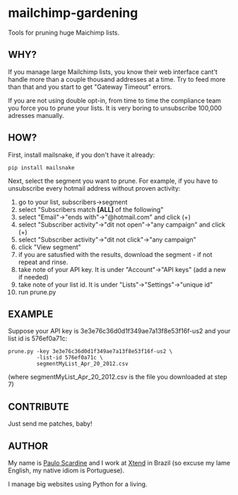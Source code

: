 mailchimp-gardening
===================

Tools for pruning huge Maichimp lists.

WHY?
----

If you manage large Mailchimp lists, you know their web interface
cant't handle more than a couple thousand addresses at a time. Try
to feed more than that and you start to get "Gateway Timeout" errors.

If you are not using double opt-in, from time to time the compliance
team you force you to prune your lists. It is very boring to unsubscribe
100,000 adresses manually.


HOW?
----

First, install mailsnake, if you don't have it already:

    pip install mailsnake
    
Next, select the segment you want to prune. For example, if you
have to unsubscribe every hotmail address without proven activity:

  1.   go to your list, subscribers->segment
  1.   select "Subscribers match **[ALL]** of the following"
  1.   select "Email"->"ends with"->"@hotmail.com" and click (+)
  1.   select "Subscriber activity"->"dit not open"->"any campaign" and click (+)
  1.   select "Subscriber activity"->"dit not click"->"any campaign"
  1.   click "View segment"
  1.   if you are satusfied with the results, download the segment - if not
       repeat and rinse.
  1.   take note of your API key. It is under "Account"->"API keys" (add a new if needed)
  1.   take note of your list id. It is under "Lists"->"Settings"->"unique id"
  1.   run prune.py


EXAMPLE
-------

Suppose your API key is 3e3e76c36d0d1f349ae7a13f8e53f16f-us2 and your
list id is 576ef0a71c:

    prune.py -key 3e3e76c36d0d1f349ae7a13f8e53f16f-us2 \
             -list-id 576ef0a71c \
             segmentMyList_Apr_20_2012.csv
             
(where segmentMyList_Apr_20_2012.csv is the file you downloaded at step 7)


CONTRIBUTE
----------

Just send me patches, baby!


AUTHOR
------

My name is [Paulo Scardine][1] and I work at [Xtend][2] in Brazil (so excuse my lame English,
my native idiom is Portuguese).

I manage big websites using Python for a living.

   [1]: mailto:paulo@xtend.com.br
   [2]: http://xtend.com.br/
